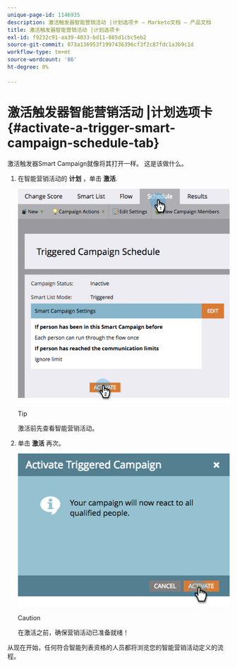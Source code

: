 ```yaml
---
unique-page-id: 1146935
description: 激活触发器智能营销活动 |计划选项卡 — Marketo文档 — 产品文档
title: 激活触发器智能营销活动 |计划选项卡
exl-id: f9232c91-aa39-4033-bd11-865d1cbc5eb2
source-git-commit: 073a136953f1997436396cf3f2c87fdc1a3b9c1d
workflow-type: tm+mt
source-wordcount: '86'
ht-degree: 0%

---
```


# 激活触发器智能营销活动 |计划选项卡 {#activate-a-trigger-smart-campaign-schedule-tab}

激活触发器Smart Campaign就像将其打开一样。 这是该做什么。

1. 在智能营销活动的 **计划** ，单击 **激活**.

   ![](assets/activate-a-trigger-smart-campaign-schedule-tab-1.png)

   >[!TIP]
   >
   >激活前先查看智能营销活动。

1. 单击 **激活** 再次。

   ![](assets/activate-a-trigger-smart-campaign-schedule-tab-2.png)

   >[!CAUTION]
   >
   >在激活之前，确保营销活动已准备就绪！

从现在开始，任何符合智能列表资格的人员都将浏览您的智能营销活动定义的流程。
